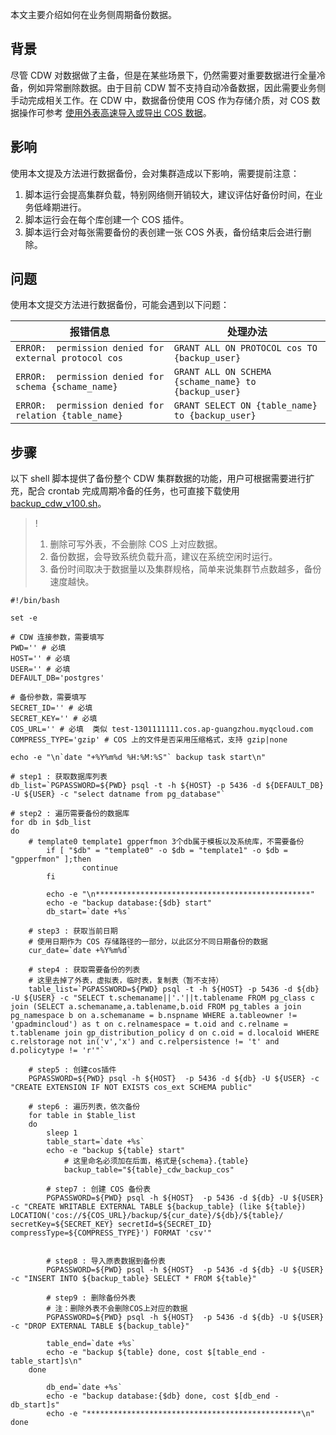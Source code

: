 本文主要介绍如何在业务侧周期备份数据。

## 背景
尽管 CDW 对数据做了主备，但是在某些场景下，仍然需要对重要数据进行全量冷备，例如异常删除数据。由于目前 CDW 暂不支持自动冷备数据，因此需要业务侧手动完成相关工作。在 CDW 中，数据备份使用 COS 作为存储介质，对 COS 数据操作可参考 [使用外表高速导入或导出 COS 数据](https://cloud.tencent.com/document/product/878/34875)。

## 影响
使用本文提及方法进行数据备份，会对集群造成以下影响，需要提前注意：
1. 脚本运行会提高集群负载，特别网络侧开销较大，建议评估好备份时间，在业务低峰期进行。
2. 脚本运行会在每个库创建一个 COS 插件。
3. 脚本运行会对每张需要备份的表创建一张 COS 外表，备份结束后会进行删除。

## 问题
使用本文提交方法进行数据备份，可能会遇到以下问题：


| 报错信息 | 处理办法 | 
|---------|---------|
| `ERROR:  permission denied for external protocol cos` | `GRANT ALL ON PROTOCOL cos TO {backup_user}` 
|`ERROR:  permission denied for schema {schame_name}` | `GRANT ALL ON SCHEMA {schame_name} to {backup_user}` | 
|`ERROR:  permission denied for relation {table_name}` |`GRANT SELECT ON {table_name} to {backup_user}` | 


## 步骤
以下 shell 脚本提供了备份整个 CDW 集群数据的功能，用户可根据需要进行扩充，配合 crontab 完成周期冷备的任务，也可直接下载使用 [backup_cdw_v100.sh](https://packagedown-online-1256722404.cos.ap-guangzhou.myqcloud.com/tool/backup_cdw_v100.sh)。
>!
>1. 删除可写外表，不会删除 COS 上对应数据。
>2. 备份数据，会导致系统负载升高，建议在系统空闲时运行。
>3. 备份时间取决于数据量以及集群规格，简单来说集群节点数越多，备份速度越快。
>
```
#!/bin/bash

set -e

# CDW 连接参数，需要填写
PWD='' # 必填
HOST='' # 必填
USER='' # 必填
DEFAULT_DB='postgres'

# 备份参数，需要填写
SECRET_ID='' # 必填
SECRET_KEY='' # 必填
COS_URL='' # 必填  类似 test-1301111111.cos.ap-guangzhou.myqcloud.com
COMPRESS_TYPE='gzip' # COS 上的文件是否采用压缩格式，支持 gzip|none

echo -e "\n`date "+%Y%m%d %H:%M:%S"` backup task start\n"

# step1 : 获取数据库列表
db_list=`PGPASSWORD=${PWD} psql -t -h ${HOST} -p 5436 -d ${DEFAULT_DB} -U ${USER} -c "select datname from pg_database"`

# step2 : 遍历需要备份的数据库
for db in $db_list
do
	# template0 template1 gpperfmon 3个db属于模板以及系统库，不需要备份
        if [ "$db" = "template0" -o $db = "template1" -o $db = "gpperfmon" ];then
                continue
        fi

        echo -e "\n************************************************"
        echo -e "backup database:{$db} start"
        db_start=`date +%s`

	# step3 : 获取当前日期
	# 使用日期作为 COS 存储路径的一部分，以此区分不同日期备份的数据
	cur_date=`date +%Y%m%d`	

	# step4 : 获取需要备份的列表
	# 这里去掉了外表，虚拟表，临时表，复制表（暂不支持） 
	table_list=`PGPASSWORD=${PWD} psql -t -h ${HOST} -p 5436 -d ${db} -U ${USER} -c "SELECT t.schemaname||'.'||t.tablename FROM pg_class c join (SELECT a.schemaname,a.tablename,b.oid FROM pg_tables a join pg_namespace b on a.schemaname = b.nspname WHERE a.tableowner != 'gpadmincloud') as t on c.relnamespace = t.oid and c.relname = t.tablename join gp_distribution_policy d on c.oid = d.localoid WHERE c.relstorage not in('v','x') and c.relpersistence != 't' and d.policytype != 'r'"`

	# step5 : 创建cos插件
	PGPASSWORD=${PWD} psql -h ${HOST}  -p 5436 -d ${db} -U ${USER} -c "CREATE EXTENSION IF NOT EXISTS cos_ext SCHEMA public"

	# step6 : 遍历列表，依次备份
	for table in $table_list
	do
		sleep 1
		table_start=`date +%s`
		echo -e "backup ${table} start"
	        # 这里命名必须加在后面，格式是{schema}.{table}
    		backup_table="${table}_cdw_backup_cos"

		# step7 : 创建 COS 备份表
		PGPASSWORD=${PWD} psql -h ${HOST}  -p 5436 -d ${db} -U ${USER} -c "CREATE WRITABLE EXTERNAL TABLE ${backup_table} (like ${table}) LOCATION('cos://${COS_URL}/backup/${cur_date}/${db}/${table}/ secretKey=${SECRET_KEY} secretId=${SECRET_ID} compressType=${COMPRESS_TYPE}') FORMAT 'csv'"


		# step8 : 导入原表数据到备份表
		PGPASSWORD=${PWD} psql -h ${HOST}  -p 5436 -d ${db} -U ${USER} -c "INSERT INTO ${backup_table} SELECT * FROM ${table}"

		# step9 : 删除备份外表
		# 注：删除外表不会删除COS上对应的数据
		PGPASSWORD=${PWD} psql -h ${HOST}  -p 5436 -d ${db} -U ${USER} -c "DROP EXTERNAL TABLE ${backup_table}"

		table_end=`date +%s`
		echo -e "backup ${table} done, cost $[table_end - table_start]s\n"
	done

        db_end=`date +%s`
        echo -e "backup database:{$db} done, cost $[db_end - db_start]s"
        echo -e "************************************************\n"
done

```
